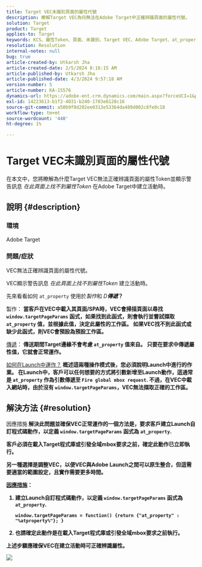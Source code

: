 ```yaml
---
title: Target VEC未識別頁面的屬性代號
description: 瞭解Target VEC為何無法在Adobe Target中正確辨識頁面的屬性代號。
solution: Target
product: Target
applies-to: Target
keywords: KCS、屬性Token、頁面、未識別、Target VEC、Adobe Target、at_property、window.targetPageParams函式
resolution: Resolution
internal-notes: null
bug: true
article-created-by: Utkarsh Jha
article-created-date: 2/5/2024 8:16:15 AM
article-published-by: Utkarsh Jha
article-published-date: 4/3/2024 9:57:18 AM
version-number: 5
article-number: KA-15576
dynamics-url: https://adobe-ent.crm.dynamics.com/main.aspx?forceUCI=1&pagetype=entityrecord&etn=knowledgearticle&id=793c2ad0-fec3-ee11-9079-6045bd006a22
exl-id: 14223613-b1f2-4031-b240-1703e6128c16
source-git-commit: a50b9f0d202ee0313e53364da489d002c8fe0c18
workflow-type: tm+mt
source-wordcount: '440'
ht-degree: 1%

---
```


# Target VEC未識別頁面的屬性代號


在本文中，您將瞭解為什麼Target VEC無法正確辨識頁面的屬性Token並顯示警告訊息 *在此頁面上找不到屬性Token* 在Adobe Target中建立活動時。

## 說明 {#description}


### 環境

Adobe Target



### 問題/症狀

VEC無法正確辨識頁面的屬性代號。

VEC顯示警告訊息 *在此頁面上找不到屬性Token* 建立活動時。

先來看看如何 `at_property` 使用於&#x200B;*製作*&#x200B;和 *D<b>傳遞*？

</b>製作：<b>
當客戶在VEC中載入其頁面/SPA時，VEC會掃描頁面以尋找 `window.targetPageParams` 函式，如果找到此函式，則會執行並嘗試擷取 `at_property` 值，並根據此值，決定此屬性的工作區。 如果VEC找不到此函式或缺少此函式，則VEC會預設為預設工作區。

</b><u>傳遞</u>：<b>
傳送期間Target邊緣不會考慮 `at_property` 值來自。 只要在要求中傳遞屬性值，它就會正常運作。

</b><u>如何在Launch中運作？</u><b>
概述這兩種操作模式後，您必須說明Launch中進行的作業。
在Launch中，客戶可以任何想要的方式將引數新增至Launch動作，這通常是 `at_property` 作為引數傳遞至 `Fire global mbox request`.
不過，在VEC中載入網站時，由於沒有 `window.targetPageParams`，VEC無法擷取正確的工作區。


## 解決方法 {#resolution}


</b>因應措施<b>
解決此問題並確保VEC正常運作的一個方法是，要求客戶建立Launch自訂程式碼動作，以定義 `window.targetPageParams` 函式為 `at_property`.

客戶必須在載入Target程式庫或引發全域mbox要求之前，確定此動作已立即執行。

另一種選擇是調整VEC，以便VEC與Adobe Launch之間可以原生整合，但這需要適當的範圍設定，且實作需要更多時間。

<u>因應措施</u>：

1. 建立Launch自訂程式碼動作，以定義 `window.targetPageParams` 函式為 `at_property`.<br>

   ```
   window.targetPageParams = function() {return {"at_property" : "%atproperty%"}; }
   ```


2. 也請確定此動作是在載入Target程式庫或引發全域mbox要求之前執行。


上述步驟應確保VEC在建立活動時可正確辨識屬性。

![](http://omniture.custhelp.com/ci/inlineImage/get/3018176/a5a902ecd7ac849bb5bf0fa7e22e14e7)
